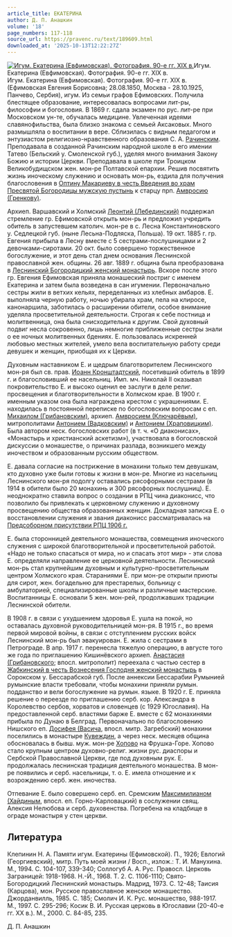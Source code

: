 ```yaml
---
article_title: ЕКАТЕРИНА
author: Д. П. Анашкин
volume: '18'
page_numbers: 117-118
source_url: https://pravenc.ru/text/189609.html
downloaded_at: '2025-10-13T12:22:27Z'
---
```


[![Игум. Екатерина (Евфимовская). Фотография. 90-е гг. XIX в.](https://pravenc.ru/data/704/493/1234/i200.jpg "Кликните для увеличения картинки")](https://pravenc.ru/data/704/493/1234/i400.jpg)Игум. Екатерина (Евфимовская). Фотография. 90-е гг. XIX в.  
Игум. Екатерина (Евфимовская). Фотография. 90-е гг. XIX в.(Ефимовская Евгения Борисовна; 28.08.1850, Москва - 28.10.1925, Панчево, Сербия), игум. Из семьи графов Ефимовских. Получила блестящее образование, интересовалась вопросами лит-ры, философии и богословия. В 1869 г. сдала экзамен по рус. лит-ре при Московском ун-те, обучалась медицине. Увлеченная идеями славянофильства, была близко знакома с семьей Аксаковых. Много размышляла о воспитании в вере. Сблизилась с видным педагогом и энтузиастом религиозно-нравственного образования С. А. [Рачинским](https://pravenc.ru/text/Рачинским.html). Преподавала в созданной Рачинским народной школе в его имении Татево (Бельский у. Смоленской губ.), уделяя много внимания Закону Божию и истории Церкви. Преподавала в школе при Троицком Великобудищском жен. мон-ре Полтавской епархии. Решив посвятить жизнь иноческому служению и основать мон-рь, ездила для получения благословения в [Оптину Макариеву в честь Введения во храм Пресвятой Богородицы мужскую пустынь](<https://pravenc.ru/text/Оптину Макариеву в честь Введения во храм Пресвятой Богородицы мужскую пустынь.html>) к старцу прп. [Амвросию (Гренкову)](https://pravenc.ru/text/АМВРОСИЙ.html).

Архиеп. Варшавский и Холмский [Леонтий (Лебединский)](<https://pravenc.ru/text/Леонтий (Лебединский).html>) поддержал стремление гр. Ефимовской открыть мон-рь и предложил учредить обитель в запустевшем католич. мон-ре в с. Лесна Константиновского у. Седлецкой губ. (ныне Лесьна-Подляска, Польша). 19 окт. 1885 г. гр. Евгения прибыла в Лесну вместе с 5 сестрами-послушницами и 2 девочками-сиротами. 20 окт. было совершено торжественное богослужение, и этот день стал днем основания Леснинской православной жен. общины. 26 авг. 1889 г. община была преобразована в [Леснинский Богородицкий женский монастырь](<https://pravenc.ru/text/Леснинский Богородицкий женский монастырь.html>). Вскоре после этого гр. Евгения Ефимовская приняла монашеский постриг с именем Екатерина и затем была возведена в сан игумении. Первоначально сестры жили в ветхих кельях, переделанных из хлебных амбаров. Е. выполняла черную работу, ночью убирала храм, пела на клиросе, канонаршила, заботилась о расширении обители, особое внимание уделяла просветительной деятельности. Строгая к себе постница и молитвенница, она была снисходительна к другим. Свой духовный подвиг несла сокровенно, лишь немногие приближенные сестры знали о ее ночных молитвенных бдениях. Е. пользовалась искренней любовью местных жителей, умело вела воспитательную работу среди девушек и женщин, приобщая их к Церкви.

Духовным наставником Е. и щедрым благотворителем Леснинского мон-ря был св. прав. [Иоанн Кронштадтский](<https://pravenc.ru/text/Иоанн Кронштадтский.html>), посетивший обитель в 1899 г. и благословивший ее насельниц. Имп. мч. Николай II оказывал покровительство Е. и высоко оценил ее заслуги в деле религ. просвещения и благотворительности в Холмском крае. В 1900 г. именным указом она была награждена крестом с украшениями. Е. находилась в постоянной переписке по богословским вопросам с еп. [Михаилом (Грибановским)](<https://pravenc.ru/text/Михаилом (Грибановским).html>), архиеп. [Амвросием (Ключарёвым)](<https://pravenc.ru/text/Амвросием (Ключарёвым).html>), митрополитами [Антонием (Вадковским)](<https://pravenc.ru/text/Антонием (Вадковским).html>) и [Антонием (Храповицким)](<https://pravenc.ru/text/Антонием (Храповицким).html>). Была автором неск. богословских работ (в т. ч. «О диаконисах», «Монастырь и христианский аскетизм»), участвовала в богословской дискуссии о монашестве, о причинах разлада, возникшего между иночеством и образованным русским обществом.

Е. давала согласие на пострижение в монахини только тем девушкам, кто духовно уже были готовы к жизни в мон-ре. Многие из насельниц Леснинского мон-ря подолгу оставались рясофорными сестрами (в 1914 в обители было 20 монахинь и 300 рясофорных послушниц). Е. неоднократно ставила вопрос о создании в РПЦ чина диаконисс, что позволило бы привлекать к церковному служению и духовному просвещению общества образованных женщин. Докладная записка Е. о восстановлении служения и звания диаконисс рассматривалась на [Предсоборном присутствии РПЦ 1906 г.](<https://pravenc.ru/text/Предсоборном присутствии РПЦ 1906 г .html>)

Е. была сторонницей деятельного монашества, совмещения иноческого служения с широкой благотворительной и просветительной работой. «Надо не только спасаться от мира, но и спасать этот мир» - эти слова Е. определяли направление ее церковной деятельности. Леснинский мон-рь стал крупнейшим духовным и культурно-просветительным центром Холмского края. Стараниями Е. при мон-ре открыли приюты для сирот, жен. богадельню для престарелых, больницу с амбулаторией, специализированные школы и различные мастерские. Воспитанницы Е. основали 5 жен. мон-рей, продолжавших традиции Леснинской обители.

В 1908 г. в связи с ухудшением здоровья Е. ушла на покой, но оставалась духовной руководительницей мон-ря. В 1915 г., во время первой мировой войны, в связи с отступлением русских войск Леснинский мон-рь был эвакуирован. Е. жила с сестрами в Петрограде. В апр. 1917 г. перенесла тяжелую операцию, в августе того же года по приглашению Кишинёвского архиеп. [Анастасия (Грибановского](<https://pravenc.ru/text/Анастасия (Грибановского.html>); впосл. митрополит) переехала с частью сестер в [Жабкинский в честь Вознесения Господня женский монастырь](<https://pravenc.ru/text/Жабкинский в честь Вознесения Господня женский монастырь.html>) в Сорокском у. Бессарабской губ. После аннексии Бессарабии Румынией румынские власти требовали, чтобы монахини приняли румын. подданство и вели богослужение на румын. языке. В 1920 г. Е. приняла решение о переезде по приглашению серб. кор. Александра в Королевство сербов, хорватов и словенцев (с 1929 Югославия). На предоставленной серб. властями барже Е. вместе с 62 монахинями прибыла по Дунаю в Белград. Первоначально по благословению Нишского еп. [Досифея (Васича](https://pravenc.ru/text/ДОСИФЕЙ.html), впосл. митр. Загребский) монахини поселились в монастыре [Кувеждин](https://pravenc.ru/text/Кувеждин.html), а через неск. месяцев община обосновалась в бывш. муж. мон-ре [Хопово](https://pravenc.ru/text/Хопово.html) на Фрушка-Горе. Хопово стало крупным центром духовно-религ. жизни рус. диаспоры и Сербской Православной Церкви, где под духовным рук. Е. продолжалась леснинская традиция деятельного монашества. В мон-ре появились и серб. насельницы, т. о. Е. имела отношение и к возрождению серб. жен. иночества.

Отпевание Е. было совершено серб. еп. Сремским [Максимилианом (Хайдиным](<https://pravenc.ru/text/Максимилианом (Хайдиным.html>), впосл. еп. Горно-Карловацкий) в сослужении свящ. Алексия Нелюбова и серб. духовенства. Погребена на кладбище в ограде монастыря у стен церкви.

## Литература

Клепинин Н. А. Памяти игум. Екатерины (Ефимовской). П., 1926; Евлогий (Георгиевский), митр. Путь моей жизни / Восп., излож.: Т. И. Манухина. М., 1994. С. 104-107, 339-340; Соллогуб А. А. Рус. Правосл. Церковь Заграницей: 1918-1968. Н.-Й., 1968. Т. 2. С. 1106-1110; Свято-Богородицкий Леснинский монастырь. Мадрид, 1973. С. 12-48; Таисия (Карцова), мон. Русское православное женское монашество. Джорданвилль, 1985. С. 185; Смолич И. К. Рус. монашество, 988-1917. М., 1997. С. 295-296; Косик В. И. Русская церковь в Югославии (20-40-е гг. XX в.). М., 2000. С. 84-85, 235.

Д. П. Анашкин
